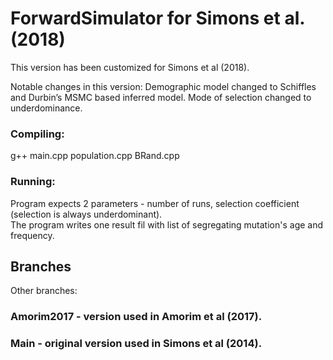 # ForwardSimulator for Simons et al. (2018)

This version has been customized for Simons et al (2018).

Notable changes in this version: Demographic model changed to Schiffles and Durbin’s MSMC based inferred model. Mode of selection changed to underdominance.


### Compiling: 
g++ main.cpp population.cpp BRand.cpp
### Running:
Program expects 2 parameters - number of runs, selection coefficient (selection is always underdominant).  
The program writes one result fil with list of segregating mutation's age and frequency.  


## Branches
Other branches:
### Amorim2017 - version used in Amorim et al (2017). 
### Main - original version used in Simons et al (2014). 


